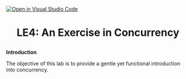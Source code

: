 [![Open in Visual Studio Code](https://classroom.github.com/assets/open-in-vscode-c66648af7eb3fe8bc4f294546bfd86ef473780cde1dea487d3c4ff354943c9ae.svg)](https://classroom.github.com/online_ide?assignment_repo_id=8108807&assignment_repo_type=AssignmentRepo)
# <p align="center">LE4: An Exercise in Concurrency<p>

**Introduction**

The objective of this lab is to provide a gentle yet functional introduction into concurrency.